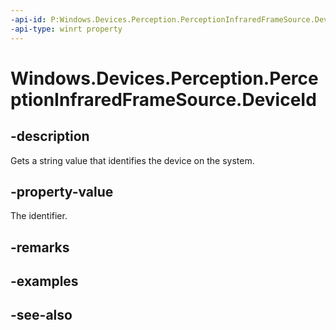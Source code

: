 ----api-id: P:Windows.Devices.Perception.PerceptionInfraredFrameSource.DeviceId
-api-type: winrt property
---<!-- Property syntaxpublic string DeviceId { get; }--># Windows.Devices.Perception.PerceptionInfraredFrameSource.DeviceId## -descriptionGets a string value that identifies the device on the system.## -property-valueThe identifier.## -remarks## -examples## -see-also